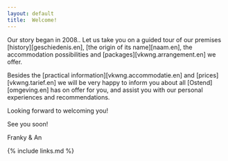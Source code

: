 ```yaml
---
layout: default
title:  Welcome!
---
```



Our story began in 2008..
Let us take you on a guided tour of our premises [history][geschiedenis.en], [the origin of its name][naam.en], the accommodation possibilities and [packages][vkwng.arrangement.en] we offer.
 
Besides the [practical information][vkwng.accommodatie.en] and [prices][vkwng.tarief.en] we will be very happy to inform you about all [Ostend][omgeving.en] has on offer for you, and assist you with our personal experiences and recommendations.
 
Looking forward to welcoming you!
 
See you soon!
 
Franky & An

{% include links.md %}
